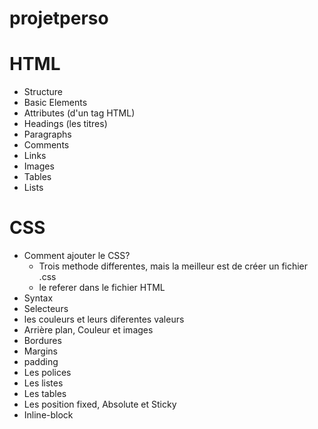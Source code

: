# projetperso
# HTML
- Structure
- Basic Elements
- Attributes (d'un tag HTML)
- Headings (les titres)
- Paragraphs
- Comments
- Links
- Images
- Tables
- Lists

# CSS
- Comment ajouter le CSS?
    - Trois methode differentes, mais la meilleur est de créer un fichier .css
    - le referer dans le fichier HTML
- Syntax
- Selecteurs
- les couleurs et leurs diferentes valeurs
- Arrière plan, Couleur et images
- Bordures
- Margins
- padding
- Les polices
- Les listes
- Les tables
- Les position fixed, Absolute et Sticky
- Inline-block